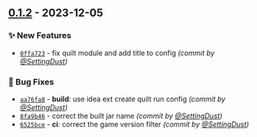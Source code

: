 
## [0.1.2] - 2023-12-05
### :sparkles: New Features
- [`0ffa723`](https://github.com/SettingDust/SelfishVillager/commit/0ffa723628ded7598c8ee5218cdddb7b12b09dbf) - fix quilt module and add title to config *(commit by [@SettingDust](https://github.com/SettingDust))*

### :bug: Bug Fixes
- [`aa76fa8`](https://github.com/SettingDust/SelfishVillager/commit/aa76fa82c385383c9d2a54a2fd40154f50077686) - **build**: use idea ext create quilt run config *(commit by [@SettingDust](https://github.com/SettingDust))*
- [`8fa9b46`](https://github.com/SettingDust/SelfishVillager/commit/8fa9b46b88921118c5eb809a57b8581c777bfb97) - correct the built jar name *(commit by [@SettingDust](https://github.com/SettingDust))*
- [`6525bce`](https://github.com/SettingDust/SelfishVillager/commit/6525bce4123b3e9403c681ed438805170568ae14) - **ci**: correct the game version filter *(commit by [@SettingDust](https://github.com/SettingDust))*


[0.1.2]: https://github.com/SettingDust/SelfishVillager/compare/0.1.1...0.1.2